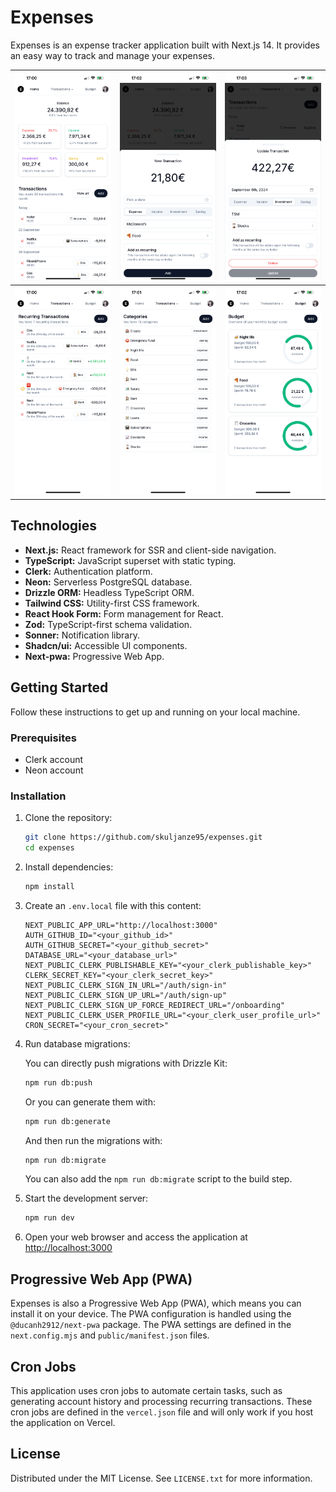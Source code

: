 # Expenses

Expenses is an expense tracker application built with Next.js 14. It provides an easy way to track and manage your expenses.

| ![IMG_1108](./public/images/screenshots/IMG_1108.PNG) | ![IMG_1111](./public/images/screenshots/IMG_1111.PNG) | ![IMG_1113](./public/images/screenshots/IMG_1113.PNG) |
| -------------------------------------------------------------------------------------------- | -------------------------------------------------------------------------------------------- | -------------------------------------------------------------------------------------------- |
| ![IMG_1109](./public/images/screenshots/IMG_1109.PNG) | ![IMG_1110](./public/images/screenshots/IMG_1110.PNG) | ![IMG_1112](./public/images/screenshots/IMG_1112.PNG) |

## Technologies

- **Next.js:** React framework for SSR and client-side navigation.
- **TypeScript:** JavaScript superset with static typing.
- **Clerk:** Authentication platform.
- **Neon:** Serverless PostgreSQL database.
- **Drizzle ORM:** Headless TypeScript ORM.
- **Tailwind CSS:** Utility-first CSS framework.
- **React Hook Form:** Form management for React.
- **Zod:** TypeScript-first schema validation.
- **Sonner:** Notification library.
- **Shadcn/ui:** Accessible UI components.
- **Next-pwa:** Progressive Web App.

## Getting Started

Follow these instructions to get up and running on your local machine.

### Prerequisites

- Clerk account
- Neon account

### Installation

1. Clone the repository:

   ```bash
   git clone https://github.com/skuljanze95/expenses.git
   cd expenses
   ```

2. Install dependencies:

   ```bash
   npm install
   ```

3. Create an `.env.local` file with this content:

   ```env
   NEXT_PUBLIC_APP_URL="http://localhost:3000"
   AUTH_GITHUB_ID="<your_github_id>"
   AUTH_GITHUB_SECRET="<your_github_secret>"
   DATABASE_URL="<your_database_url>"
   NEXT_PUBLIC_CLERK_PUBLISHABLE_KEY="<your_clerk_publishable_key>"
   CLERK_SECRET_KEY="<your_clerk_secret_key>"
   NEXT_PUBLIC_CLERK_SIGN_IN_URL="/auth/sign-in"
   NEXT_PUBLIC_CLERK_SIGN_UP_URL="/auth/sign-up"
   NEXT_PUBLIC_CLERK_SIGN_UP_FORCE_REDIRECT_URL="/onboarding"
   NEXT_PUBLIC_CLERK_USER_PROFILE_URL="<your_clerk_user_profile_url>"
   CRON_SECRET="<your_cron_secret>"
   ```

4. Run database migrations:

   You can directly push migrations with Drizzle Kit:

   ```bash
   npm run db:push
   ```

   Or you can generate them with:

   ```bash
   npm run db:generate
   ```

   And then run the migrations with:

   ```bash
   npm run db:migrate
   ```

   You can also add the `npm run db:migrate` script to the build step.

5. Start the development server:

   ```bash
   npm run dev
   ```

6. Open your web browser and access the application at [http://localhost:3000](http://localhost:3000)

## Progressive Web App (PWA)

Expenses is also a Progressive Web App (PWA), which means you can install it on your device. The PWA configuration is handled using the `@ducanh2912/next-pwa` package. The PWA settings are defined in the `next.config.mjs` and `public/manifest.json` files.

## Cron Jobs

This application uses cron jobs to automate certain tasks, such as generating account history and processing recurring transactions. These cron jobs are defined in the `vercel.json` file and will only work if you host the application on Vercel.

## License

Distributed under the MIT License. See `LICENSE.txt` for more information.
